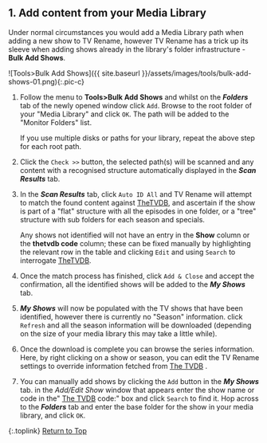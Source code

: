<!-- START 1 ADD CONTENT --------------------- -->
## 1. Add content from your Media Library

Under normal circumstances you would add a Media Library path when adding a new show to TV&nbsp;Rename, however TV&nbsp;Rename has a trick up its sleeve when adding shows already in the library's folder infrastructure - **Bulk Add Shows**.

![Tools>Bulk Add Shows]({{ site.baseurl }}/assets/images/tools/bulk-add-shows-01.png){:.pic-c}

1. Follow the menu to **Tools>Bulk&nbsp;Add&nbsp;Shows** and whilst on the _**Folders**_ tab of the newly opened window click `Add`. Browse to the root folder of your "Media Library" and click `OK`. The path will be added to the "Monitor Folders" list.

    If you use multiple disks or paths for your library, repeat the above step for each root path.

2. Click the `Check >>` button, the selected path(s) will be scanned and any content with a recognised structure automatically displayed in the _**Scan Results**_ tab.

3. In the _**Scan Results**_ tab, click `Auto ID All` and TV&nbsp;Rename will attempt to match the found content against [TheTVDB](http://thetvdb.com "Visit TheTVDB.com"), and ascertain if the show is part of a "flat" structure with all the episodes in one folder, or a "tree" structure with sub folders for each season and specials.

    Any shows not identified will not have an entry in the **Show** column or the **thetvdb code** column; these can be fixed manually by highlighting the relevant row in the table and clicking `Edit` and using `Search` to interrogate [TheTVDB](http://thetvdb.com "Visit TheTVDB.com").

4. Once the match process has finished, click `Add & Close` and accept the confirmation, all the identified shows will be added to the _**My Shows**_ tab.

5. _**My Shows**_ will now be populated with the TV shows that have been identified, however there is currently no "Season" information. click `Refresh` and all the season information will be downloaded (depending on the size of your media library this may take a little while).

6. Once the download is complete you can browse the series information. Here, by right clicking on a show or season, you can edit the TV&nbsp;Rename settings to override information fetched from [The&nbsp;TVDB](http://thetvdb.com "Visit TheTVDB.com") .

7. You can manually add shows by clicking the `Add` button in the _**My Shows**_ tab. in the *Add/Edit Show* window that appears enter the show name or code in the" [The&nbsp;TVDB](http://thetvdb.com 'Visit thetvdb.com') code:" box and click `Search` to find it.
Hop across to the _**Folders**_ tab and enter the base folder for the show in your media library, and click `OK`.

{:.toplink}
[Return to Top]()
<!-- END 1 ADD CONTENT ----------------------- -->
